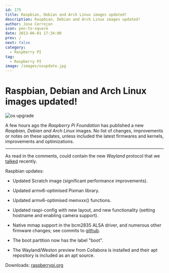 ```yaml
---
id: 175
title: Raspbian, Debian and Arch Linux images updated!
description: Raspbian, Debian and Arch Linux images updated!
author: Jose Cerrejon
icon: pen-to-square
date: 2013-06-01 17:34:00
prev: /
next: false
category:
  - Raspberry PI
tag:
  - Raspberry PI
image: /images/osupdate.jpg
---
```


# Raspbian, Debian and Arch Linux images updated!

![os upgrade](/images/osupdate.jpg)

A few hours ago the *Raspberry Pi Foundation* has published a new *Raspbian, Debian and Arch Linux* images. No list of changes, improvements or notes on these updates, unless included the latest firmwares and kernels, improvements and optimizations.

- - -
As read in the comments, could contain the new *Wayland* protocol that we [talked](/post.php?id=167) recently.

Raspbian updates:

* Updated Scratch image (significant performance improvements).

* Updated armv6-optimised Pixman library.

* Updated armv6-optimised memxxx() functions.

* Updated raspi-config with new layout, and new functionality (setting hostname and enabling camera support).

* Native mmap support in the bcm2835 ALSA driver, and numerous other firmware changes; see commits to [github](http://github.com/raspberrypi/firmware).

* The boot partition now has the label "boot".

* The Wayland/Weston preview from Collabora is installed and their apt repository is included as an apt source.

Downloads: [raspberrypi.org](http://www.raspberrypi.org/downloads)